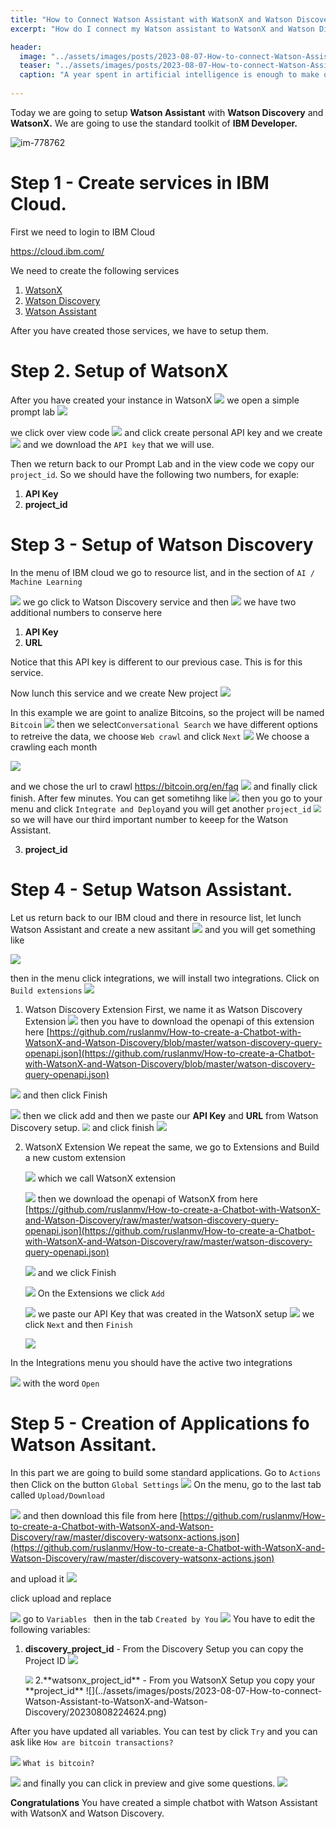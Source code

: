 ```yaml
---
title: "How to Connect Watson Assistant with WatsonX and Watson Discovery"
excerpt: "How do I connect my Watson assistant to WatsonX and Watson Discovery?"

header:
  image: "../assets/images/posts/2023-08-07-How-to-connect-Watson-Assistant-to-WatsonX-and-Watson-Discovery/ai.png"
  teaser: "../assets/images/posts/2023-08-07-How-to-connect-Watson-Assistant-to-WatsonX-and-Watson-Discovery/ai.png"
  caption: "A year spent in artificial intelligence is enough to make one believe in God. —Alan Perlis"
  
---
```


Today we are going to setup **Watson Assistant** with **Watson Discovery** and **WatsonX.**
We are going to use the standard toolkit of **IBM Developer.**



![im-778762](../assets/images/posts/2023-08-07-How-to-connect-Watson-Assistant-to-WatsonX-and-Watson-Discovery/im-778762.png)

# Step 1 - Create services in IBM Cloud.

First we need to login to IBM Cloud

https://cloud.ibm.com/

We need to create the following services

1. [WatsonX](https://www.ibm.com/watsonx?)
2. [Watson Discovery](https://www.ibm.com/products/watson-discovery)
3. [Watson Assistant](https://cloud.ibm.com/catalog/services/watson-assistant)

After you have created those services, we have to setup them.

# Step 2. Setup of WatsonX

After you have created your instance in WatsonX
![](../assets/images/posts/2023-08-07-How-to-connect-Watson-Assistant-to-WatsonX-and-Watson-Discovery/20230808211802.png)
we open a simple prompt lab
![](../assets/images/posts/2023-08-07-How-to-connect-Watson-Assistant-to-WatsonX-and-Watson-Discovery/20230808212344.png)

we click over view code
![](../assets/images/posts/2023-08-07-How-to-connect-Watson-Assistant-to-WatsonX-and-Watson-Discovery/20230808212502.png)
and click create personal API key
and we create
![](../assets/images/posts/2023-08-07-How-to-connect-Watson-Assistant-to-WatsonX-and-Watson-Discovery/20230808213210.png)
and we download the `API key` that we will use.

Then we return back to our Prompt Lab and in the view code we copy our 
`project_id`.
So we should have the following two numbers, for exaple:

1. **API Key**
2. **project_id**

# Step 3 - Setup of Watson Discovery

In the menu of IBM cloud we go to resource list, and in the section of
`AI / Machine Learning`

![](../assets/images/posts/2023-08-07-How-to-connect-Watson-Assistant-to-WatsonX-and-Watson-Discovery/20230808214104.png)
we go click to Watson Discovery service and then
![](../assets/images/posts/2023-08-07-How-to-connect-Watson-Assistant-to-WatsonX-and-Watson-Discovery/20230808214243.png)
we have two additional numbers to conserve here

1. **API Key**
2. **URL**

Notice that this API key is different to our previous case. This is for this service.

Now lunch this service and we create New project
![](../assets/images/posts/2023-08-07-How-to-connect-Watson-Assistant-to-WatsonX-and-Watson-Discovery/20230808214539.png)

In this example we are goint to analize Bitcoins, so the project will be named `Bitcoin`
![](../assets/images/posts/2023-08-07-How-to-connect-Watson-Assistant-to-WatsonX-and-Watson-Discovery/20230808214617.png)
then we select`Conversational Search`
we have different options to retreive the data, we choose `Web crawl` and click `Next`
![](../assets/images/posts/2023-08-07-How-to-connect-Watson-Assistant-to-WatsonX-and-Watson-Discovery/20230808214827.png)
We choose a crawling each month

![](../assets/images/posts/2023-08-07-How-to-connect-Watson-Assistant-to-WatsonX-and-Watson-Discovery/20230808215007.png)

and we chose the url to crawl
https://bitcoin.org/en/faq
![](../assets/images/posts/2023-08-07-How-to-connect-Watson-Assistant-to-WatsonX-and-Watson-Discovery/20230808215030.png)
and finally click finish.
After few minutes. You can get sometihng like
![](../assets/images/posts/2023-08-07-How-to-connect-Watson-Assistant-to-WatsonX-and-Watson-Discovery/20230808215134.png)
then you go to your menu and click `Integrate and Deploy`and you will get another `project_id`
<img src="../assets/images/posts/2023-08-07-How-to-connect-Watson-Assistant-to-WatsonX-and-Watson-Discovery/20230808215249.png" style="zoom:75%;" />so we will have our third important number to keeep for the Watson Assistant.

3. **project_id**

# Step 4 - Setup Watson Assistant.

Let us return back to our IBM cloud and there in resource list, let lunch Watson Assistant and create a new assitant
![](../assets/images/posts/2023-08-07-How-to-connect-Watson-Assistant-to-WatsonX-and-Watson-Discovery/20230808220116.png) and you will get something like

![](../assets/images/posts/2023-08-07-How-to-connect-Watson-Assistant-to-WatsonX-and-Watson-Discovery/20230808220241.png)

then in the menu click integrations, we will install two integrations.
Click on `Build extensions`
![](../assets/images/posts/2023-08-07-How-to-connect-Watson-Assistant-to-WatsonX-and-Watson-Discovery/20230808220353.png)

1. Watson Discovery Extension
   First, we name it as Watson Discovery Extension
   ![](../assets/images/posts/2023-08-07-How-to-connect-Watson-Assistant-to-WatsonX-and-Watson-Discovery/20230808220502.png)
   then you have to download the openapi of this extension here
     [https://github.com/ruslanmv/How-to-create-a-Chatbot-with-WatsonX-and-Watson-Discovery/blob/master/watson-discovery-query-openapi.json](https://github.com/ruslanmv/How-to-create-a-Chatbot-with-WatsonX-and-Watson-Discovery/blob/master/watson-discovery-query-openapi.json)

  ![](../assets/images/posts/2023-08-07-How-to-connect-Watson-Assistant-to-WatsonX-and-Watson-Discovery/20230808221657.png)
  and then click Finish

  ![](../assets/images/posts/2023-08-07-How-to-connect-Watson-Assistant-to-WatsonX-and-Watson-Discovery/20230808221723.png)
  then we click add and then we paste our **API Key** and **URL** from Watson Discovery setup.
 <img src="../assets/images/posts/2023-08-07-How-to-connect-Watson-Assistant-to-WatsonX-and-Watson-Discovery/20230808222046.png" style="zoom:75%;" /> and click finish
 ![](../assets/images/posts/2023-08-07-How-to-connect-Watson-Assistant-to-WatsonX-and-Watson-Discovery/20230808222241.png)


2. WatsonX Extension
   We repeat the same, we go to Extensions and Build a new custom extension

   ![](../assets/images/posts/2023-08-07-How-to-connect-Watson-Assistant-to-WatsonX-and-Watson-Discovery/20230808222348.png)
   which we call WatsonX extension

   ![](../assets/images/posts/2023-08-07-How-to-connect-Watson-Assistant-to-WatsonX-and-Watson-Discovery/20230808222420.png)
   then we download the openapi of WatsonX from here
   [https://github.com/ruslanmv/How-to-create-a-Chatbot-with-WatsonX-and-Watson-Discovery/raw/master/watson-discovery-query-openapi.json](https://github.com/ruslanmv/How-to-create-a-Chatbot-with-WatsonX-and-Watson-Discovery/raw/master/watson-discovery-query-openapi.json)


   ![](../assets/images/posts/2023-08-07-How-to-connect-Watson-Assistant-to-WatsonX-and-Watson-Discovery/20230808222534.png)
   and we click Finish

   ![](../assets/images/posts/2023-08-07-How-to-connect-Watson-Assistant-to-WatsonX-and-Watson-Discovery/20230808222949.png)
   On the Extensions we click `Add`

   ![](../assets/images/posts/2023-08-07-How-to-connect-Watson-Assistant-to-WatsonX-and-Watson-Discovery/20230808223023.png)
   we paste our API Key that was created in the WatsonX setup
   ![](../assets/images/posts/2023-08-07-How-to-connect-Watson-Assistant-to-WatsonX-and-Watson-Discovery/20230808223206.png)
   we click `Next` and then `Finish`

   ![](../assets/images/posts/2023-08-07-How-to-connect-Watson-Assistant-to-WatsonX-and-Watson-Discovery/20230808223234.png)

In the Integrations menu you should have the active two integrations

![](../assets/images/posts/2023-08-07-How-to-connect-Watson-Assistant-to-WatsonX-and-Watson-Discovery/20230808223324.png)
with the word `Open`

# Step 5 - Creation of Applications fo Watson Assitant.

In this part we are going to build some standard applications.
Go to `Actions` then Click on the button `Global Settings`
![](../assets/images/posts/2023-08-07-How-to-connect-Watson-Assistant-to-WatsonX-and-Watson-Discovery/20230808223632.png)
On the menu, go to the last tab called `Upload/Download`

![](../assets/images/posts/2023-08-07-How-to-connect-Watson-Assistant-to-WatsonX-and-Watson-Discovery/20230808223735.png)
and then download this file from here
[https://github.com/ruslanmv/How-to-create-a-Chatbot-with-WatsonX-and-Watson-Discovery/raw/master/discovery-watsonx-actions.json](https://github.com/ruslanmv/How-to-create-a-Chatbot-with-WatsonX-and-Watson-Discovery/raw/master/discovery-watsonx-actions.json)

and upload it
![](../assets/images/posts/2023-08-07-How-to-connect-Watson-Assistant-to-WatsonX-and-Watson-Discovery/20230808223806.png)


click upload and replace

![](../assets/images/posts/2023-08-07-How-to-connect-Watson-Assistant-to-WatsonX-and-Watson-Discovery/20230808224016.png)
go to  `Variables ` then in the tab `Created by You`
![](../assets/images/posts/2023-08-07-How-to-connect-Watson-Assistant-to-WatsonX-and-Watson-Discovery/20230808224204.png)
 You have to edit the following variables:

 1. **discovery_project_id** -  From the Discovery Setup  you can copy the Project ID
    ![](../assets/images/posts/2023-08-07-How-to-connect-Watson-Assistant-to-WatsonX-and-Watson-Discovery/20230808224359.png)

    <img src="../assets/images/posts/2023-08-07-How-to-connect-Watson-Assistant-to-WatsonX-and-Watson-Discovery/20230808224428.png" style="zoom:75%;" />
    2.**watsonx_project_id** - From you WatsonX Setup you copy your **project_id**
    ![](../assets/images/posts/2023-08-07-How-to-connect-Watson-Assistant-to-WatsonX-and-Watson-Discovery/20230808224624.png)

After you have updated all variables. You can test by click `Try`
and you can ask like
`How are bitcoin transactions?`

![](../assets/images/posts/2023-08-07-How-to-connect-Watson-Assistant-to-WatsonX-and-Watson-Discovery/20230808231106.png)
`What is bitcoin?`

![](../assets/images/posts/2023-08-07-How-to-connect-Watson-Assistant-to-WatsonX-and-Watson-Discovery/20230808231150.png)
and finally you can click in preview
and give some questions.
![](../assets/images/posts/2023-08-07-How-to-connect-Watson-Assistant-to-WatsonX-and-Watson-Discovery/20230808231527.png)

**Congratulations** You have created a simple chatbot with Watson Assistant with WatsonX and Watson Discovery.

